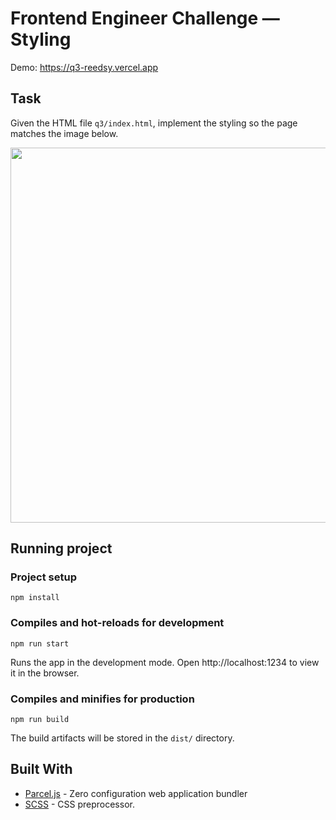 # Frontend Engineer Challenge — Styling

Demo: https://q3-reedsy.vercel.app

## Task

Given the HTML file `q3/index.html`, implement the styling so the page matches the image below.

<img width="600" src="https://raw.githubusercontent.com/reedsy/challenges/master/front-end/q3/images/result.jpg" />

## Running project

### Project setup
```
npm install
```

### Compiles and hot-reloads for development

```
npm run start
```

Runs the app in the development mode. Open http://localhost:1234 to view it in the browser.

### Compiles and minifies for production

```
npm run build
```

The build artifacts will be stored in the `dist/` directory.

## Built With
- [Parcel.js](https://parceljs.org/) - Zero configuration web application bundler
- [SCSS](https://sass-lang.com/) - CSS preprocessor.
